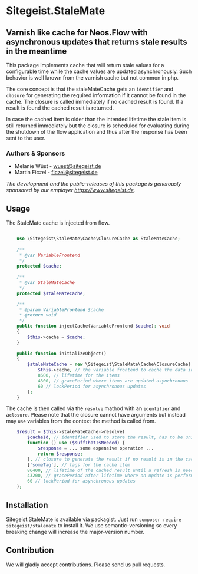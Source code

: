 # Sitegeist.StaleMate
## Varnish like cache for Neos.Flow with asynchronous updates that returns stale results in the meantime

This package implements cache that will return stale values for a configurable time while the cache values are updated 
asynchronously. Such behavior is well known from the varnish cache but not common in php. 

The core concept is that the staleMateCache gets an `identifier` and `closure` for generating the required information
if it cannot be found in the cache. The closure is called immediately if no cached result is found. If a result is found 
the cached result is returned.

In case the cached item is older than the intended lifetime the stale item is still returned immediately but the closure 
is scheduled for evaluating during the shutdown of the flow application and thus after the response has been sent to the 
user.

### Authors & Sponsors

* Melanie Wüst - wuest@sitegeist.de
* Martin Ficzel - ficzel@sitegeist.de

*The development and the public-releases of this package is generously sponsored by our employer https://www.sitegeist.de.*

## Usage

The StaleMate cache is injected from flow.

```php

    use \Sitegeist\StaleMate\Cache\ClosureCache as StaleMateCache;     
    
    /**
     * @var VariableFrontend
     */
    protected $cache;
    
    /**
     * @var StaleMateCache
     */
    protected $staleMateCache;

    /**
     * @param VariableFrontend $cache
     * @return void
     */
    public function injectCache(VariableFrontend $cache): void
    {
        $this->cache = $cache;
    }
    
    public function initializeObject()
    {
        $staleMateCache = new \Sitegeist\StaleMate\Cache\ClosureCache(
            $this->cache, // the variable frontend to cache the data in
            8600, // lifetime for the items
            4300, // gracePeriod where items are updated asynchronous
            60 // lockPeriod for asynchronous updates 
        );
    }
```

The cache is then called via the `resolve` mathod with an `identifier` and a`closure`.
Please note that the closure cannot have arguments but instead may `use` variables
from the context the method is called from.

```php
    $result = $this->staleMateCache->resolve(
        $cacheId, // identifier used to store the result, has to be unique
        function () use ($suffThatIsNeeded) {
            $response = ... some expensive operation ...
            return $response;
        }, // closure to generate the result if no result is in the cache
        ['someTag'], // tags for the cache item  
        86400, // lifetime of the cached result until a refresh is needed
        43200, // gracePeriod after lifetime where an update is performed async and the stale result is used
        60 // lockPeriod for asynchronous updates 
    );
```

## Installation

Sitegeist.StaleMate is available via packagist. Just run `composer require sitegeist/stalemate` to install it. We use semantic-versioning so every breaking change will increase the major-version number.

## Contribution

We will gladly accept contributions. Please send us pull requests.
